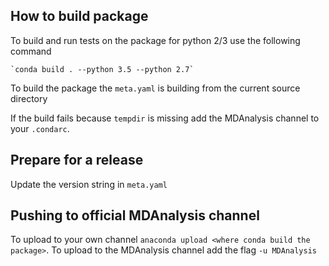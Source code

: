 How to build package
--------------------
To build and run tests on the package for python 2/3 use the following command

    `conda build . --python 3.5 --python 2.7`

To build the package the `meta.yaml` is building from the current source
directory

If the build fails because `tempdir` is missing add the MDAnalysis channel
to your `.condarc`.

Prepare for a release
---------------------

Update the version string in `meta.yaml`

Pushing to official MDAnalysis channel
--------------------------------------

To upload to your own channel `anaconda upload <where conda build the package>`.
To upload to the MDAnalysis channel add the flag `-u MDAnalysis`

